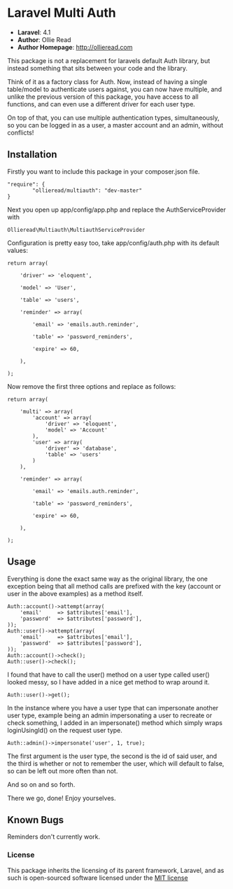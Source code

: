 # Laravel Multi Auth #

- **Laravel**: 4.1
- **Author**: Ollie Read 
- **Author Homepage**: http://ollieread.com

This package is not a replacement for laravels default Auth library, but instead something
that sits between your code and the library.

Think of it as a factory class for Auth. Now, instead of having a single table/model to
authenticate users against, you can now have multiple, and unlike the previous version of
this package, you have access to all functions, and can even use a different driver 
for each user type.

On top of that, you can use multiple authentication types, simultaneously, so you can be logged
in as a user, a master account and an admin, without conflicts!

## Installation ##

Firstly you want to include this package in your composer.json file.

    "require": {
    		"ollieread/multiauth": "dev-master"
    }

Next you open up app/config/app.php and replace the AuthServiceProvider with

    Ollieread\Multiauth\MultiauthServiceProvider

Configuration is pretty easy too, take app/config/auth.php with its default values:

    return array(

		'driver' => 'eloquent',

		'model' => 'User',

		'table' => 'users',

		'reminder' => array(

			'email' => 'emails.auth.reminder',

			'table' => 'password_reminders',

			'expire' => 60,

		),

	);

Now remove the first three options and replace as follows:

    return array(

		'multi'	=> array(
			'account' => array(
				'driver' => 'eloquent',
				'model'	=> 'Account'
			),
			'user' => array(
				'driver' => 'database',
				'table' => 'users'
			)
		),

		'reminder' => array(

			'email' => 'emails.auth.reminder',

			'table' => 'password_reminders',

			'expire' => 60,

		),

	);


## Usage ##

Everything is done the exact same way as the original library, the one exception being
that all method calls are prefixed with the key (account or user in the above examples)
as a method itself.

    Auth::account()->attempt(array(
    	'email'		=> $attributes['email'],
    	'password'	=> $attributes['password'],
    ));
    Auth::user()->attempt(array(
    	'email'		=> $attributes['email'],
    	'password'	=> $attributes['password'],
    ));
    Auth::account()->check();
    Auth::user()->check();

I found that have to call the user() method on a user type called user() looked messy, so
I have added in a nice get method to wrap around it.

	Auth::user()->get();

In the instance where you have a user type that can impersonate another user type, example being
an admin impersonating a user to recreate or check something, I added in an impersonate() method
which simply wraps loginUsingId() on the request user type.

	Auth::admin()->impersonate('user', 1, true);

The first argument is the user type, the second is the id of said user, and the third is
whether or not to remember the user, which will default to false, so can be left out
more often than not.

And so on and so forth.

There we go, done! Enjoy yourselves.

## Known Bugs ##

Reminders don't currently work.

### License

This package inherits the licensing of its parent framework, Laravel, and as such is open-sourced 
software licensed under the [MIT license](http://opensource.org/licenses/MIT)

